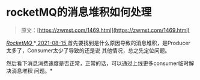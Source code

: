 <!--yml
category: 未分类
date: 0001-01-01 00:00:00
-->

# rocketMQ的消息堆积如何处理

> 原文：[https://zwmst.com/1469.html](https://zwmst.com/1469.html)

   [ *RocketMQ* ](https://zwmst.com/rocketmq)*[ <time datetime="2021-08-15T11:36:53+08:00"> 2021-08-15 </time> ](https://zwmst.com/1469.html)  首先要找到是什么原因导致的消息堆积，是Producer太多了，Consumer太少了导致的还是说 其他情况，总之先定位问题。

然后看下消息消费速度是否正常，正常的话，可以通过上线更多consumer临时解决消息堆积 问题。*